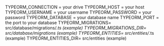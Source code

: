 TYPEORM_CONNECTION = your drive
TYPEORM_HOST = your host
TYPEORM_USERNAME = your username
TYPEORM_PASSWORD = your password
TYPEORM_DATABASE = your database name
TYPEORM_PORT = the port to your database
TYPEORM_MIGRATIONS= src/database/migrations/*.ts (example)
TYPEORM_MIGRATIONS_DIR= src/database/migrations (example)
TYPEORM_ENTITIES= src/entities/*.ts (example)
TYPEORM_ENTITIES_DIR= src/entities (example)